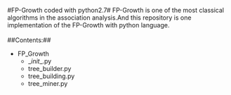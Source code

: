 #FP-Growth coded with python2.7#
FP-Growth is one of the most classical algorithms in the association analysis.And this repository is one implementation of the FP-Growth with python language.
<br>
<br>
##Contents:##
* FP_Growth
  * \__init__.py 
  * tree_builder.py 
  * tree_building.py 
  * tree_miner.py
